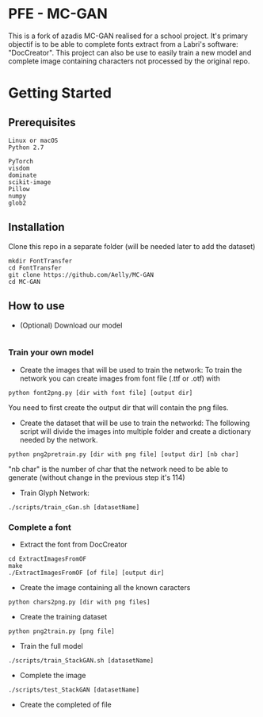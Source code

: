 # PFE - MC-GAN

This is a fork of azadis MC-GAN realised for a school project. It's primary objectif is to 
be able to complete fonts extract from a Labri's software: "DocCreator". This project can also 
be use to easily train a new model and complete image containing characters not processed by the 
original repo.

# Getting Started

## Prerequisites

```
Linux or macOS
Python 2.7

PyTorch
visdom
dominate
scikit-image
Pillow
numpy
glob2
```

## Installation

Clone this repo in a separate folder (will be needed later to add the dataset)

```
mkdir FontTransfer
cd FontTransfer
git clone https://github.com/Aelly/MC-GAN
cd MC-GAN
```

## How to use

- (Optional) Download our model
```

```

### Train your own model

- Create the images that will be used to train the network:
To train the network you can create images from font file (.ttf or .otf) with
```
python font2png.py [dir with font file] [output dir]
```
You need to first create the output dir that will contain the png files.

- Create the dataset that will be use to train the networkd:
The following script will divide the images into multiple folder and create a dictionary needed by the network.
```
python png2pretrain.py [dir with png file] [output dir] [nb char]
```
"nb char" is the number of char that the network need to be able to generate (without change in the previous step it's 114)

- Train Glyph Network:
```
./scripts/train_cGan.sh [datasetName]

```
### Complete a font

- Extract the font from DocCreator
```
cd ExtractImagesFromOF
make
./ExtractImagesFromOF [of file] [output dir]
```

- Create the image containing all the known caracters 
```
python chars2png.py [dir with png files]
```

- Create the training dataset
```
python png2train.py [png file]
```

- Train the full model
```
./scripts/train_StackGAN.sh [datasetName]
```

- Complete the image
```
./scripts/test_StackGAN [datasetName]
```

- Create the completed of file
```

```
